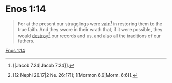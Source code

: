 # Enos 1:14

> For at the present our strugglings were <u>vain</u>[^a] in restoring them to the true faith. And they swore in their wrath that, if it were possible, they would <u>destroy</u>[^b] our records and us, and also all the traditions of our fathers.

[Enos 1:14](https://www.churchofjesuschrist.org/study/scriptures/bofm/enos/1?lang=eng&id=p14#p14)


[^a]: [[Jacob 7.24|Jacob 7:24]].  
[^b]: [[2 Nephi 26.17|2 Ne. 26:17]]; [[Mormon 6.6|Morm. 6:6]].  
